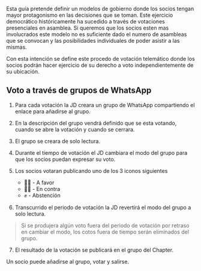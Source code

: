 Esta guía pretende definir un modelos de gobierno donde los socios tengan mayor protagonismo en las decisiones que se toman.
Este ejercicio democrático históricamente ha sucedido a través de votaciones presenciales en asamblea. Si queremos que los socios esten mas involucrados este modelo no es suficiente dado el numero de asambleas que se convocan y las posibilidades individuales de poder asistir a las mismas.

Con esta intención se define este procedo de votación telemático donde los socios podrán hacer ejercicio de su derecho a voto independientemente de su ubicación.

## Voto a través de grupos de WhatsApp

1. Para cada votación la JD creara un grupo de WhatsApp compartiendo el enlace para añadirse al grupo.
2. En la descripción del grupo vendrá definido que se esta votando, cuando se abre la votación y cuando se cerrara.
3. El grupo se creara de solo lectura. 
4. Durante el tiempo de votación el JD cambiara el modo del grupo para que los socios puedan expresar su voto. 
5. Los socios votaran publicando uno de los 3 iconos siguientes 
    - 👍🏻 - A favor
    - 👎🏻 - En contra
    - ✊ - Abstención

6. Transcurrido el periodo de votación la JD revertirá el modo del grupo a solo lectura. 
> Si se produjera algún voto fuera del periodo de votación por retraso en cambiar el modo, los cotos fuera de tiempo serán eliminados del grupo.
7. El resultado de la votación se publicará en el grupo del Chapter.

Un socio puede añadirse al grupo, votar y salirse. 